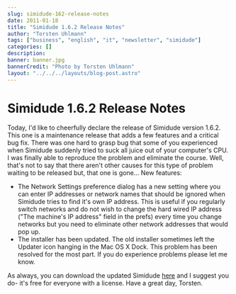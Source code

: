 ```yaml
---
slug: simidude-162-release-notes
date: 2011-01-18
title: "Simidude 1.6.2 Release Notes"
author: "Torsten Uhlmann"
tags: ["business", "english", "it", "newsletter", "simidude"]
categories: []
description:
banner: banner.jpg
bannerCredit: "Photo by Torsten Uhlmann"
layout: "../../../layouts/blog-post.astro"
---
```


Simidude 1.6.2 Release Notes
============================

Today, I'd like to cheerfully declare the release of Simidude version 1.6.2. This one is a maintenance release that adds a few features and a critical bug fix. There was one hard to grasp bug that some of you experienced when Simidude suddenly tried to suck all juice out of your computer's CPU. I was finally able to reproduce the problem and eliminate the course. Well, that's not to say that there aren't other causes for this type of problem waiting to be released but, that one is gone... New features:

-   The Network Settings preference dialog has a new setting where you can enter IP addresses or network names that should be ignored when Simidude tries to find it's own IP address. This is useful if you regularly switch networks and do not wish to change the hard wired IP address ("The machine's IP address" field in the prefs) every time you change networks but you need to eliminate other network addresses that would pop up.
-   The installer has been updated. The old installer sometimes left the Updater icon hanging in the Mac OS X Dock. This problem has been resolved for the most part. If you do experience problems please let me know.

As always, you can download the updated Simidude [here](http://www.agynamix.de/products/simidude/download/) and I suggest you do- it's free for everyone with a license. Have a great day, Torsten.
